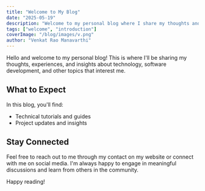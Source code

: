 ```yaml
---
title: "Welcome to My Blog"
date: "2025-05-19"
description: "Welcome to my personal blog where I share my thoughts and experiences."
tags: ["welcome", "introduction"]
coverImage: "/blog/images/v.png"
author: "Venkat Rao Manavarthi"
---
```


Hello and welcome to my personal blog! This is where I'll be sharing my thoughts, experiences, and insights about technology, software development, and other topics that interest me.

## What to Expect 

In this blog, you'll find:

- Technical tutorials and guides
- Project updates and insights

## Stay Connected

Feel free to reach out to me through my contact on my website or connect with me on social media. I'm always happy to engage in meaningful discussions and learn from others in the community.

Happy reading! 